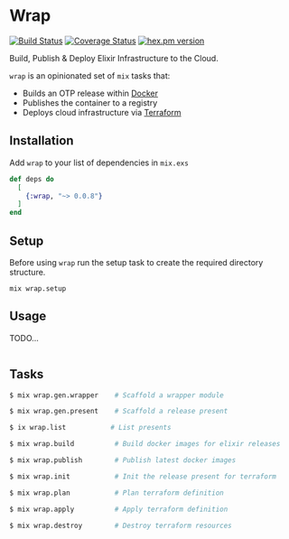 # Wrap
[![Build Status](https://github.com/fremantle-industries/wrap/workflows/test/badge.svg?branch=main)](https://github.com/fremantle-industries/wrap/actions?query=workflow%3Atest)
[![Coverage Status](https://coveralls.io/repos/github/fremantle-industries/wrap/badge.svg?branch=main)](https://coveralls.io/github/fremantle-industries/wrap?branch=main)
[![hex.pm version](https://img.shields.io/hexpm/v/wrap.svg?style=flat)](https://hex.pm/packages/wrap)

Build, Publish & Deploy Elixir Infrastructure to the Cloud.

`wrap` is an opinionated set of `mix` tasks that:

- Builds an OTP release within [Docker](https://www.docker.com/)
- Publishes the container to a registry
- Deploys cloud infrastructure via [Terraform](https://www.terraform.io/)

## Installation

Add `wrap` to your list of dependencies in `mix.exs`

```elixir
def deps do
  [
    {:wrap, "~> 0.0.8"}
  ]
end
```

## Setup

Before using `wrap` run the setup task to create the required directory structure.

```
mix wrap.setup
```

## Usage

TODO...

```bash
```

## Tasks

```bash
$ mix wrap.gen.wrapper    # Scaffold a wrapper module
```

```bash
$ mix wrap.gen.present    # Scaffold a release present
```

```bash
$ ix wrap.list           # List presents
```

```bash
$ mix wrap.build          # Build docker images for elixir releases
```

```bash
$ mix wrap.publish        # Publish latest docker images
```

```bash
$ mix wrap.init           # Init the release present for terraform
```

```bash
$ mix wrap.plan           # Plan terraform definition
```

```bash
$ mix wrap.apply          # Apply terraform definition
```

```bash
$ mix wrap.destroy        # Destroy terraform resources
```
